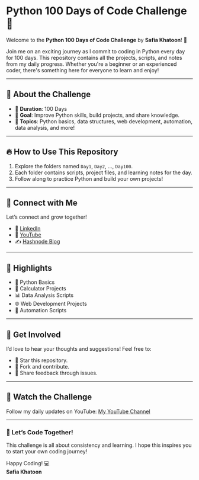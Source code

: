 # Python 100 Days of Code Challenge 🚀  

Welcome to the **Python 100 Days of Code Challenge** by **Safia Khatoon**! 🎉  

Join me on an exciting journey as I commit to coding in Python every day for 100 days. This repository contains all the projects, scripts, and notes from my daily progress. Whether you're a beginner or an experienced coder, there's something here for everyone to learn and enjoy!  

---

## 🌟 About the Challenge  
- 📅 **Duration**: 100 Days  
- 🔗 **Goal**: Improve Python skills, build projects, and share knowledge.  
- 🧩 **Topics**: Python basics, data structures, web development, automation, data analysis, and more!  

---

## 🔥 How to Use This Repository  
1. Explore the folders named `Day1`, `Day2`, ..., `Day100`.  
2. Each folder contains scripts, project files, and learning notes for the day.  
3. Follow along to practice Python and build your own projects!  

---

## 📌 Connect with Me  
Let’s connect and grow together!  
- 🔗 [LinkedIn](https://www.linkedin.com/in/safia-khatoon-devops/)  
- 🎥 [YouTube](https://www.youtube.com/@dev_safia/videos)  
- ✍️ [Hashnode Blog](https://safiakhatoon.hashnode.dev/)  

---

## 🌟 Highlights  
- 🚀 Python Basics  
- 🧮 Calculator Projects  
- 📊 Data Analysis Scripts  
- 🌐 Web Development Projects  
- 🤖 Automation Scripts  

---

## 💬 Get Involved  
I’d love to hear your thoughts and suggestions! Feel free to:  
- 🌟 Star this repository.  
- 🍴 Fork and contribute.  
- 📝 Share feedback through issues.  

---

## 🎥 Watch the Challenge  
Follow my daily updates on YouTube: [My YouTube Channel](https://www.youtube.com/@dev_safia/videos)  

---

### 🚀 Let’s Code Together!  
This challenge is all about consistency and learning. I hope this inspires you to start your own coding journey!  

Happy Coding! 💻  
**Safia Khatoon**  


